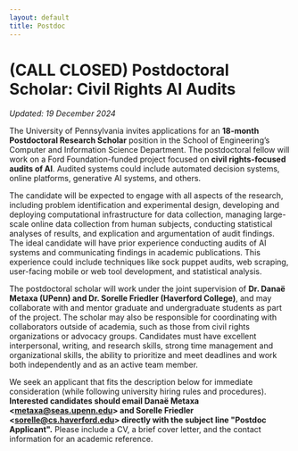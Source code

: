 ```yaml
---
layout: default
title: Postdoc
---
```


# (CALL CLOSED) Postdoctoral Scholar: Civil Rights AI Audits

*Updated: 19 December 2024*

The University of Pennsylvania invites applications for an **18-month Postdoctoral Research Scholar** position in the School of Engineering’s Computer and Information Science Department. The postdoctoral fellow will work on a Ford Foundation-funded project focused on **civil rights-focused audits of AI**. Audited systems could include automated decision systems, online platforms, generative AI systems, and others. 

The candidate will be expected to engage with all aspects of the research, including problem identification and experimental design, developing and deploying computational infrastructure for data collection, managing large-scale online data collection from human subjects, conducting statistical analyses of results, and explication and argumentation of audit findings. The ideal candidate will have prior experience conducting audits of AI systems and communicating findings in academic publications. This experience could include techniques like sock puppet audits, web scraping, user-facing mobile or web tool development, and statistical analysis. 

The postdoctoral scholar will work under the joint supervision of **Dr. Danaë Metaxa (UPenn) and Dr. Sorelle Friedler (Haverford College)**, and may collaborate with and mentor graduate and undergraduate students as part of the project. The scholar may also be responsible for coordinating with collaborators outside of academia, such as those from civil rights organizations or advocacy groups. Candidates must have excellent interpersonal, writing, and research skills, strong time management and organizational skills, the ability to prioritize and meet deadlines and work both independently and as an active team member.  

We seek an applicant that fits the description below for immediate consideration (while following university hiring rules and procedures). **Interested candidates should email Danaë Metaxa <[metaxa@seas.upenn.edu][dmemail]> and Sorelle Friedler <[sorelle@cs.haverford.edu][sfemail]> directly with the subject line "Postdoc Applicant".** Please include a CV, a brief cover letter, and the contact information for an academic reference.

[dmemail]: mailto:metaxa@seas.upenn.edu
[sfemail]: mailto:sorelle@cs.haverford.edu